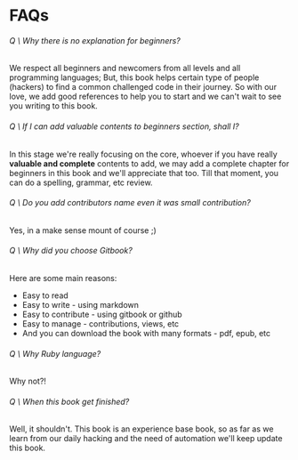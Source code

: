 # FAQs

###### Q \ Why there is no explanation for beginners?
We respect all beginners and newcomers from all levels and all programming languages; But, this book helps certain type of people (hackers) to find a common challenged code in their journey. So with our love, we add good references to help you to start and we can't wait to see you writing to this book.

###### Q \ If I can add valuable contents to beginners section, shall I?
In this stage we're really focusing on the core, whoever if you have really **valuable and complete** contents to add, we may add a complete chapter for beginners in this book and we'll appreciate that too. Till that moment, you can do a spelling, grammar, etc review.

###### Q \ Do you add contributors name even it was small contribution?
Yes, in a make sense mount of course ;)

###### Q \ Why did you choose Gitbook?
Here are some main reasons:
* Easy to read
* Easy to write - using markdown
* Easy to contribute - using gitbook or github
* Easy to manage - contributions, views, etc
* And you can download the book with many formats - pdf, epub, etc

###### Q \ Why Ruby language?
Why not?!

###### Q \ When this book get finished?
Well, it shouldn't. This book is an experience base book, so as far as we learn from our daily hacking and the need of automation we'll keep update this book.
